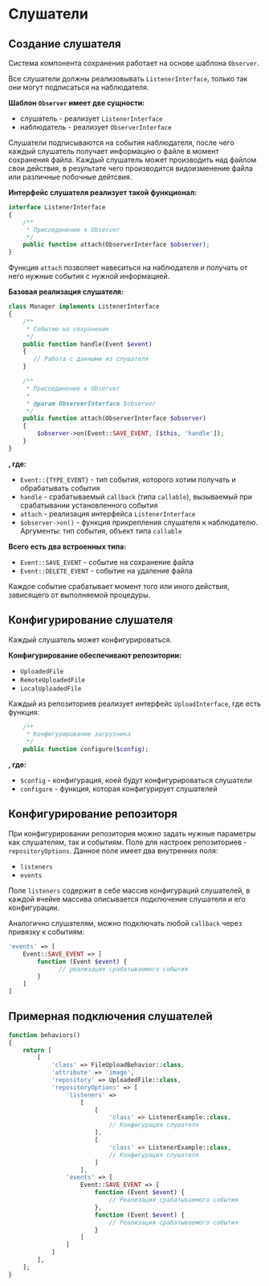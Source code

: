 Слушатели
=========

Создание слушателя
------------------

Система компонента сохранения работает на основе шаблона `Observer`.

Все слушатели должны реализовывать `ListenerInterface`, только так они могут подписаться на наблюдателя.

**Шаблон `Observer` имеет две сущности:**

- слушатель - реализует `ListenerInterface`
- наблюдатель - реализует `ObserverInterface`

Слушатели подписываются на события наблюдателя, после чего каждый слушатель
получает информацию о файле в момент сохранения файла. Каждый слушатель может
производить над файлом свои действия, в результате чего производится видоизменение
файла или различные побочные дейтсвия.

**Интерфейс слушателя реализует такой функционал:**

```php
interface ListenerInterface
{
    /**
     * Присоединение к Observer
     */
    public function attach(ObserverInterface $observer);
}
```

Функция `attach` позволяет навеситься на наблюдателя и получать от него нужные события с нужной информацией.

**Базовая реализация слушателя:**

```php
class Manager implements ListenerInterface
{
    /**
     * Событие на сохранение
     */
    public function handle(Event $event)
    {
       // Работа с данными из слушателя
    }

    /**
     * Присоединение к Observer
     *
     * @param ObserverInterface $observer
     */
    public function attach(ObserverInterface $observer)
    {
        $observer->on(Event::SAVE_EVENT, [$this, 'handle']);
    }
}
```

**, где:**

- `Event::{TYPE_EVENT}` - тип события, которого хотим получать и обрабатывать события
- `handle` - срабатываемый `callback` (типа `callable`), вызываемый при срабатывании установленного события
- `attach` - реализация интерфейса `ListenerInterface`
- `$observer->on()` - функция прикрепления слушателя к наблюдателю. Аргументы: тип события, объект типа `callable`

**Всего есть два встроенных типа:**

- `Event::SAVE_EVENT` - событие на сохранение файла
- `Event::DELETE_EVENT` - событие на удаление файла

Каждое событие срабатывает момент того или иного действия, зависящего от выполняемой процедуры. 

Конфигурирование слушателя
--------------------------

Каждый слушатель может конфигурироваться. 

**Конфигурирование обеспечивают репозитории:**

- `UploadedFile`
- `RemoteUploadedFile`
- `LocalUploadedFile`

Каждый из репозиториев реализует интерфейс `UploadInterface`, где есть функция: 

```php
    /**
     * Конфигурирование загрузчика
     */
    public function configure($config);
```

**, где:**

- `$config` - конфигурация, коей будут конфигурироваться слушатели
- `configure` - функция, которая конфигурирует слушателей

Конфигурирование репозиторя
---------------------------

При конфигурировании репозитория можно задать нужные параметры как слушателям, так и событиям. 
Поле для настроек репозиториев - `repositoryOptions`. Данное поле имеет два внутренних поля:

- `listeners`
- `events`

Поле `listeners` содержит в себе массив конфигураций слушателей, в каждой
ячейке массива описывается подключение слушателя и его конфигурации.

Аналогично слушателям, можно подключать любой `callback` через привязку к событиям:

```php
'events' => [
    Event::SAVE_EVENT => [
        function (Event $event) {
              // реализация срабатываемого события
        }
    ]
]
```

Примерная подключения слушателей
--------------------------------

```php
function behaviors()
{
    return [
        [
            'class' => FileUploadBehavior::class,
            'attribute' => 'image',
            'repository' => UploadedFile::class,
            'repositoryOptions' => [
                'listeners' =>
                    [
                        [
                            'class' => ListenerExample::class,
                            // Конфигурация слушателя
                        ],
                        [
                            'class' => ListenerExample::class,
                            // Конфигурация слушателя
                        ]
                    ],
                'events' => [
                    Event::SAVE_EVENT => [
                        function (Event $event) {
                            // Реализация срабатываемого события
                        },
                        function (Event $event) {
                            // Реализация срабатываемого события
                        }
                    ]
                ]
            ]
        ],
    ];
}
```
